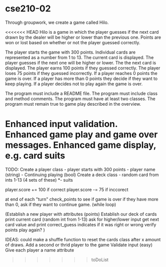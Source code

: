 # cse210-02
Through groupwork, we create a game called Hilo.


<<<<<<< HEAD
Hilo is a game in which the player guesses if the next card drawn by the dealer will be higher or lower than the previous one. Points are won or lost based on whether or not the player guessed correctly.

The player starts the game with 300 points.
Individual cards are represented as a number from 1 to 13.
The current card is displayed.
The player guesses if the next one will be higher or lower.
The the next card is displayed.
The player earns 100 points if they guessed correctly.
The player loses 75 points if they guessed incorrectly.
If a player reaches 0 points the game is over.
If a player has more than 0 points they decide if they want to keep playing.
If a player decides not to play again the game is over.


The program must include a README file.
The program must include class and method comments.
The program must have at least two classes.
The program must remain true to game play described in the overview.

Enhanced input validation.
Enhanced game play and game over messages.
Enhanced game display, e.g. card suits
=======
TODO:
Create a player class
    - player starts with 300 points
    - player name (string)
    - Continuing playing (bool)
Create a deck class
    - random card from ints 1-13 (4 sets of these)
    *- suits





player.score += 100 if correct
player.score -= 75 if inccorect

at end of each "turn" check_points to see if game is over
if they have more than 0, ask if they want to continue game. (while loop)




(Establish a new player with attributes (points)
Establish our deck of cards
print current card (random int from 1-13)
 ask for higher/lower input
 get next card value and print
 correct_guess indicates if it was right or wrong
 verify points
 play again? )




 IDEAS:
 could make a shuffle function to reset the cards class after x amount of draws.
 Add a second or thrid player to the game
 Validate input (easy)
 Give each player a name attribute
 
>>>>>>> toDoList
